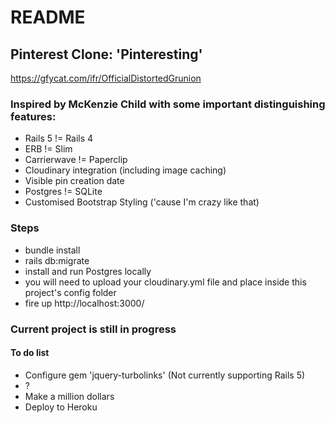 # README

## Pinterest Clone: 'Pinteresting'
https://gfycat.com/ifr/OfficialDistortedGrunion

### Inspired by McKenzie Child with some important distinguishing features:
- Rails 5 != Rails 4
- ERB != Slim
- Carrierwave != Paperclip
- Cloudinary integration (including image caching)
- Visible pin creation date
- Postgres != SQLite
- Customised Bootstrap Styling ('cause I'm crazy like that)

### Steps
- bundle install
- rails db:migrate
- install and run Postgres locally
- you will need to upload your cloudinary.yml file and place inside this project's config folder
- fire up http://localhost:3000/

### Current project is still in progress
#### To do list
- Configure gem 'jquery-turbolinks' (Not currently supporting Rails 5)
- ?
- Make a million dollars
- Deploy to Heroku
